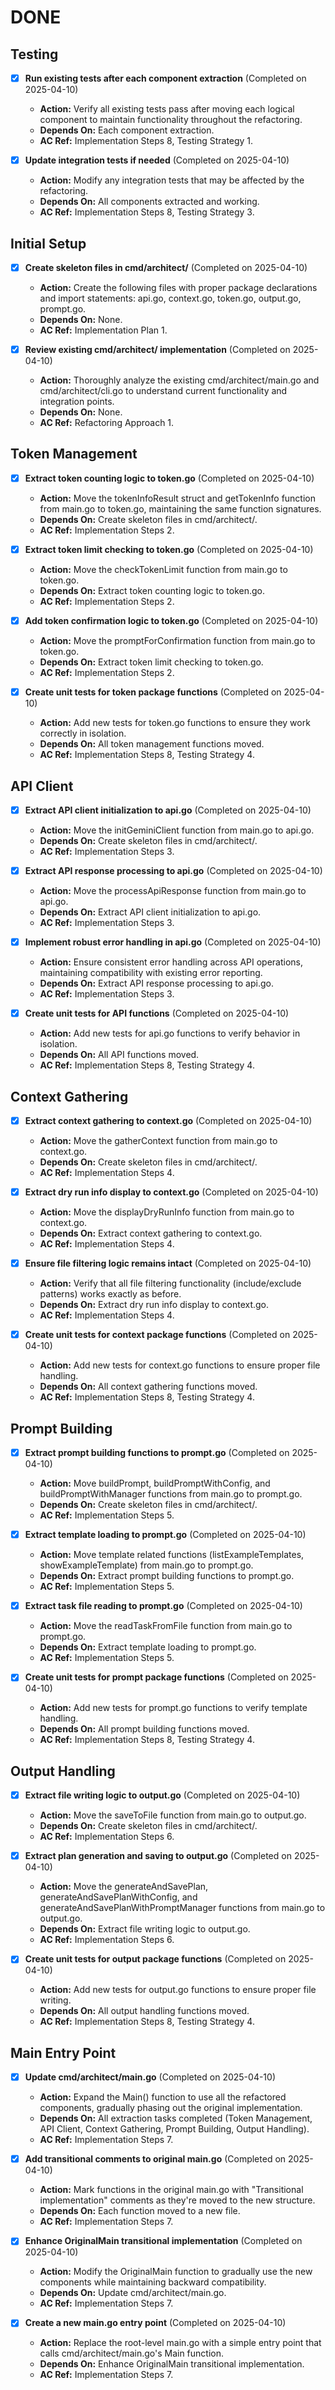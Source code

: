 # DONE

## Testing
- [x] **Run existing tests after each component extraction** (Completed on 2025-04-10)
  - **Action:** Verify all existing tests pass after moving each logical component to maintain functionality throughout the refactoring.
  - **Depends On:** Each component extraction.
  - **AC Ref:** Implementation Steps 8, Testing Strategy 1.

- [x] **Update integration tests if needed** (Completed on 2025-04-10)
  - **Action:** Modify any integration tests that may be affected by the refactoring.
  - **Depends On:** All components extracted and working.
  - **AC Ref:** Implementation Steps 8, Testing Strategy 3.

## Initial Setup
- [x] **Create skeleton files in cmd/architect/** (Completed on 2025-04-10)
  - **Action:** Create the following files with proper package declarations and import statements: api.go, context.go, token.go, output.go, prompt.go.
  - **Depends On:** None.
  - **AC Ref:** Implementation Plan 1.

- [x] **Review existing cmd/architect/ implementation** (Completed on 2025-04-10)
  - **Action:** Thoroughly analyze the existing cmd/architect/main.go and cmd/architect/cli.go to understand current functionality and integration points.
  - **Depends On:** None.
  - **AC Ref:** Refactoring Approach 1.

## Token Management
- [x] **Extract token counting logic to token.go** (Completed on 2025-04-10)
  - **Action:** Move the tokenInfoResult struct and getTokenInfo function from main.go to token.go, maintaining the same function signatures.
  - **Depends On:** Create skeleton files in cmd/architect/.
  - **AC Ref:** Implementation Steps 2.

- [x] **Extract token limit checking to token.go** (Completed on 2025-04-10)
  - **Action:** Move the checkTokenLimit function from main.go to token.go.
  - **Depends On:** Extract token counting logic to token.go.
  - **AC Ref:** Implementation Steps 2.

- [x] **Add token confirmation logic to token.go** (Completed on 2025-04-10)
  - **Action:** Move the promptForConfirmation function from main.go to token.go.
  - **Depends On:** Extract token limit checking to token.go.
  - **AC Ref:** Implementation Steps 2.

- [x] **Create unit tests for token package functions** (Completed on 2025-04-10)
  - **Action:** Add new tests for token.go functions to ensure they work correctly in isolation.
  - **Depends On:** All token management functions moved.
  - **AC Ref:** Implementation Steps 8, Testing Strategy 4.

## API Client
- [x] **Extract API client initialization to api.go** (Completed on 2025-04-10)
  - **Action:** Move the initGeminiClient function from main.go to api.go.
  - **Depends On:** Create skeleton files in cmd/architect/.
  - **AC Ref:** Implementation Steps 3.

- [x] **Extract API response processing to api.go** (Completed on 2025-04-10)
  - **Action:** Move the processApiResponse function from main.go to api.go.
  - **Depends On:** Extract API client initialization to api.go.
  - **AC Ref:** Implementation Steps 3.

- [x] **Implement robust error handling in api.go** (Completed on 2025-04-10)
  - **Action:** Ensure consistent error handling across API operations, maintaining compatibility with existing error reporting.
  - **Depends On:** Extract API response processing to api.go.
  - **AC Ref:** Implementation Steps 3.
  
- [x] **Create unit tests for API functions** (Completed on 2025-04-10)
  - **Action:** Add new tests for api.go functions to verify behavior in isolation.
  - **Depends On:** All API functions moved.
  - **AC Ref:** Implementation Steps 8, Testing Strategy 4.
  
## Context Gathering
- [x] **Extract context gathering to context.go** (Completed on 2025-04-10)
  - **Action:** Move the gatherContext function from main.go to context.go.
  - **Depends On:** Create skeleton files in cmd/architect/.
  - **AC Ref:** Implementation Steps 4.

- [x] **Extract dry run info display to context.go** (Completed on 2025-04-10)
  - **Action:** Move the displayDryRunInfo function from main.go to context.go.
  - **Depends On:** Extract context gathering to context.go.
  - **AC Ref:** Implementation Steps 4.

- [x] **Ensure file filtering logic remains intact** (Completed on 2025-04-10)
  - **Action:** Verify that all file filtering functionality (include/exclude patterns) works exactly as before.
  - **Depends On:** Extract dry run info display to context.go.
  - **AC Ref:** Implementation Steps 4.

- [x] **Create unit tests for context package functions** (Completed on 2025-04-10)
  - **Action:** Add new tests for context.go functions to ensure proper file handling.
  - **Depends On:** All context gathering functions moved.
  - **AC Ref:** Implementation Steps 8, Testing Strategy 4.
  
## Prompt Building
- [x] **Extract prompt building functions to prompt.go** (Completed on 2025-04-10)
  - **Action:** Move buildPrompt, buildPromptWithConfig, and buildPromptWithManager functions from main.go to prompt.go.
  - **Depends On:** Create skeleton files in cmd/architect/.
  - **AC Ref:** Implementation Steps 5.

- [x] **Extract template loading to prompt.go** (Completed on 2025-04-10)
  - **Action:** Move template related functions (listExampleTemplates, showExampleTemplate) from main.go to prompt.go.
  - **Depends On:** Extract prompt building functions to prompt.go.
  - **AC Ref:** Implementation Steps 5.

- [x] **Extract task file reading to prompt.go** (Completed on 2025-04-10)
  - **Action:** Move the readTaskFromFile function from main.go to prompt.go.
  - **Depends On:** Extract template loading to prompt.go.
  - **AC Ref:** Implementation Steps 5.

- [x] **Create unit tests for prompt package functions** (Completed on 2025-04-10)
  - **Action:** Add new tests for prompt.go functions to verify template handling.
  - **Depends On:** All prompt building functions moved.
  - **AC Ref:** Implementation Steps 8, Testing Strategy 4.
  
## Output Handling
- [x] **Extract file writing logic to output.go** (Completed on 2025-04-10)
  - **Action:** Move the saveToFile function from main.go to output.go.
  - **Depends On:** Create skeleton files in cmd/architect/.
  - **AC Ref:** Implementation Steps 6.

- [x] **Extract plan generation and saving to output.go** (Completed on 2025-04-10)
  - **Action:** Move the generateAndSavePlan, generateAndSavePlanWithConfig, and generateAndSavePlanWithPromptManager functions from main.go to output.go.
  - **Depends On:** Extract file writing logic to output.go.
  - **AC Ref:** Implementation Steps 6.

- [x] **Create unit tests for output package functions** (Completed on 2025-04-10)
  - **Action:** Add new tests for output.go functions to ensure proper file writing.
  - **Depends On:** All output handling functions moved.
  - **AC Ref:** Implementation Steps 8, Testing Strategy 4.
  
## Main Entry Point
- [x] **Update cmd/architect/main.go** (Completed on 2025-04-10)
  - **Action:** Expand the Main() function to use all the refactored components, gradually phasing out the original implementation.
  - **Depends On:** All extraction tasks completed (Token Management, API Client, Context Gathering, Prompt Building, Output Handling).
  - **AC Ref:** Implementation Steps 7.
  
- [x] **Add transitional comments to original main.go** (Completed on 2025-04-10)
  - **Action:** Mark functions in the original main.go with "Transitional implementation" comments as they're moved to the new structure.
  - **Depends On:** Each function moved to a new file.
  - **AC Ref:** Implementation Steps 7.
  
- [x] **Enhance OriginalMain transitional implementation** (Completed on 2025-04-10)
  - **Action:** Modify the OriginalMain function to gradually use the new components while maintaining backward compatibility.
  - **Depends On:** Update cmd/architect/main.go.
  - **AC Ref:** Implementation Steps 7.
  
- [x] **Create a new main.go entry point** (Completed on 2025-04-10)
  - **Action:** Replace the root-level main.go with a simple entry point that calls cmd/architect/main.go's Main function.
  - **Depends On:** Enhance OriginalMain transitional implementation.
  - **AC Ref:** Implementation Steps 7.